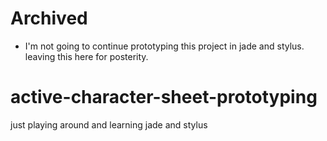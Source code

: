 # Archived
- I'm not going to continue prototyping this project in jade and stylus. leaving this here for posterity.

# active-character-sheet-prototyping
just playing around and learning jade and stylus

